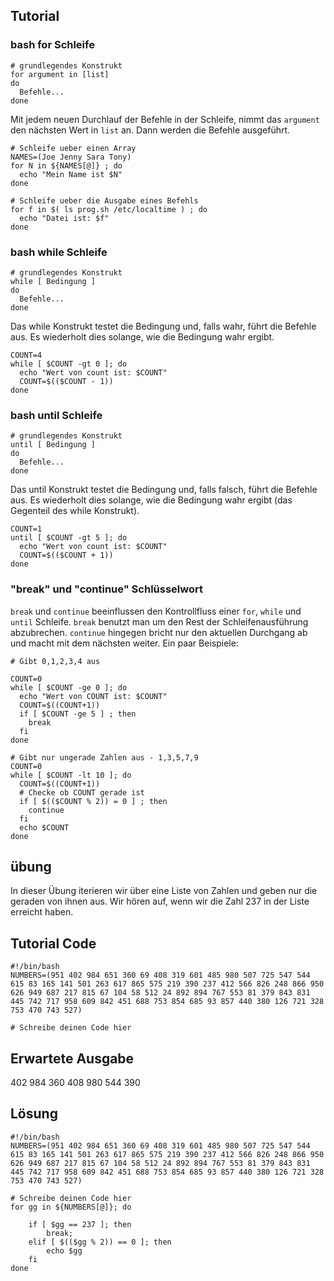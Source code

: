 Tutorial
--------
### bash for Schleife

    # grundlegendes Konstrukt
    for argument in [list]
    do
      Befehle...
    done

Mit jedem neuen Durchlauf der Befehle in der Schleife, nimmt das `argument` den nächsten Wert in `list` an. Dann werden die Befehle ausgeführt.

    # Schleife ueber einen Array
    NAMES=(Joe Jenny Sara Tony)
    for N in ${NAMES[@]} ; do
      echo "Mein Name ist $N"
    done

    # Schleife ueber die Ausgabe eines Befehls
    for f in $( ls prog.sh /etc/localtime ) ; do
      echo "Datei ist: $f"
    done

### bash while Schleife

    # grundlegendes Konstrukt
    while [ Bedingung ]
    do
      Befehle...
    done

Das while Konstrukt testet die Bedingung und, falls wahr, führt die Befehle aus. Es wiederholt dies solange, wie die Bedingung wahr ergibt.

    COUNT=4
    while [ $COUNT -gt 0 ]; do
      echo "Wert von count ist: $COUNT"
      COUNT=$(($COUNT - 1))
    done

### bash until Schleife

    # grundlegendes Konstrukt
    until [ Bedingung ]
    do
      Befehle...
    done

Das until Konstrukt testet die Bedingung und, falls falsch, führt die Befehle aus. Es wiederholt dies solange, wie die Bedingung wahr ergibt (das Gegenteil des while Konstrukt).

    COUNT=1
    until [ $COUNT -gt 5 ]; do
      echo "Wert von count ist: $COUNT"
      COUNT=$(($COUNT + 1))
    done

### "break" und "continue" Schlüsselwort

`break` und `continue` beeinflussen den Kontrollfluss einer `for`, `while` und `until` Schleife. `break` benutzt man um den Rest der Schleifenausführung abzubrechen. `continue` hingegen bricht nur den aktuellen Durchgang ab und macht mit dem nächsten weiter.
Ein paar Beispiele:

    # Gibt 0,1,2,3,4 aus

    COUNT=0
    while [ $COUNT -ge 0 ]; do
      echo "Wert von COUNT ist: $COUNT"
      COUNT=$((COUNT+1))
      if [ $COUNT -ge 5 ] ; then
        break
      fi
    done

    # Gibt nur ungerade Zahlen aus - 1,3,5,7,9
    COUNT=0
    while [ $COUNT -lt 10 ]; do
      COUNT=$((COUNT+1))
      # Checke ob COUNT gerade ist
      if [ $(($COUNT % 2)) = 0 ] ; then
        continue
      fi
      echo $COUNT
    done

übung
-----
In dieser Übung iterieren wir über eine Liste von Zahlen und geben nur die geraden von ihnen aus. Wir hören auf, wenn wir die Zahl 237 in der Liste erreicht haben.

Tutorial Code
-------------
    #!/bin/bash
    NUMBERS=(951 402 984 651 360 69 408 319 601 485 980 507 725 547 544 615 83 165 141 501 263 617 865 575 219 390 237 412 566 826 248 866 950 626 949 687 217 815 67 104 58 512 24 892 894 767 553 81 379 843 831 445 742 717 958 609 842 451 688 753 854 685 93 857 440 380 126 721 328 753 470 743 527)
    
    # Schreibe deinen Code hier

Erwartete Ausgabe
-----------------
402
984
360
408
980
544
390

Lösung
--------
    #!/bin/bash
    NUMBERS=(951 402 984 651 360 69 408 319 601 485 980 507 725 547 544 615 83 165 141 501 263 617 865 575 219 390 237 412 566 826 248 866 950 626 949 687 217 815 67 104 58 512 24 892 894 767 553 81 379 843 831 445 742 717 958 609 842 451 688 753 854 685 93 857 440 380 126 721 328 753 470 743 527)
    
    # Schreibe deinen Code hier
    for gg in ${NUMBERS[@]}; do
    	
        if [ $gg == 237 ]; then
            break;
        elif [ $(($gg % 2)) == 0 ]; then
    	    echo $gg
        fi
    done
